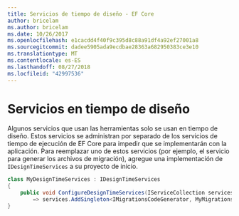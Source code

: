 ```yaml
---
title: Servicios de tiempo de diseño - EF Core
author: bricelam
ms.author: bricelam
ms.date: 10/26/2017
ms.openlocfilehash: e1cacdd4f40f9c395d8c88a91df4a92ef27001a8
ms.sourcegitcommit: dadee5905ada9ecdbae28363a682950383ce3e10
ms.translationtype: MT
ms.contentlocale: es-ES
ms.lasthandoff: 08/27/2018
ms.locfileid: "42997536"
---
```

<a name="design-time-services"></a>Servicios en tiempo de diseño
====================
Algunos servicios que usan las herramientas solo se usan en tiempo de diseño. Estos servicios se administran por separado de los servicios de tiempo de ejecución de EF Core para impedir que se implementarán con la aplicación. Para reemplazar uno de estos servicios (por ejemplo, el servicio para generar los archivos de migración), agregue una implementación de `IDesignTimeServices` a su proyecto de inicio.

``` csharp
class MyDesignTimeServices : IDesignTimeServices
{
    public void ConfigureDesignTimeServices(IServiceCollection services)
        => services.AddSingleton<IMigrationsCodeGenerator, MyMigrationsCodeGenerator>()
}
```
